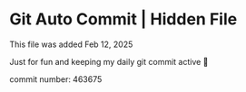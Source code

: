 # Git Auto Commit | Hidden File

This file was added Feb 12, 2025

Just for fun and keeping my daily git commit active 🤪

commit number: 463675
